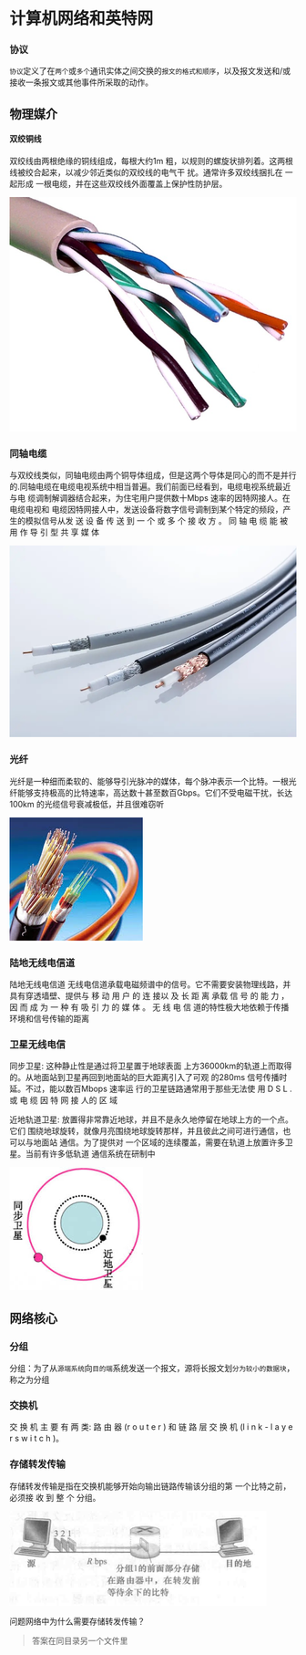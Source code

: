 # 计算机网络和英特网

### 协议

`协议`定义了在`两个`或`多个`通讯实体之间交换的`报文的格式和顺序`，以及报文发送和/或接收一条报文或其他事件所采取的动作。



## 物理媒介

#### 双绞铜线

双绞线由两根绝缘的铜线组成，每根大约1m 粗，以规则的螺旋状排列着。这两根线被绞合起来，以减少邻近类似的双绞线的电气干 扰。通常许多双绞线捆扎在 一起形成 一根电缆，并在这些双绞线外面覆盖上保护性防护层。

![](../images/UTP_cable.jpg)



### 同轴电缆

与双绞线类似，同轴电缆由两个铜导体组成，但是这两个导体是同心的而不是并行的.同轴电缆在电缆电视系统中相当普遍。我们前面已经看到，电缆电视系统最近与电 缆调制解调器结合起来，为住宅用户提供数十Mbps 速率的因特网接人。在电缆电视和 电缆因特网接人中，发送设备将数字信号调制到某个特定的频段，产生的模拟信号从发 送 设 备 传 送 到 一 个 或 多 个 接 收 方 。 同 轴 电 缆 能 被 用 作 导 引 型 共 享 媒 体

![](../images/photo_coaxial.webp)

### 光纤

光纤是一种细而柔软的、能够导引光脉冲的媒体，每个脉冲表示一个比特。一根光 纤能够支持极高的比特速率，高达数十甚至数百Gbps。它们不受电磁干扰，长达100km 的光缆信号衰减极低，并且很难窃听

![](../images/download.jpeg)

### 陆地无线电信道

陆地无线电信道 无线电信道承载电磁频谱中的信号。它不需要安装物理线路，并具有穿透墙壁、提供与 移 动 用 户 的 连 接以 及 长 距 离 承载 信 号 的 能 力 ， 因 而 成 为 一 种 有 吸 引 力 的 媒 体 。 无 线 电 信 道的特性极大地依赖于传播环境和信号传输的距离



### 卫星无线电信

同步卫星: 这种静止性是通过将卫星置于地球表面 上方36000km的轨道上而取得的。从地面站到卫星再回到地面站的巨大距离引入了可观
的280ms 信号传播时延。不过，能以数百Mbops 速率运 行的卫星链路通常用于那些无法使 用 D S L . 或 电 缆 因 特 网 接 人的 区 域

近地轨道卫星: 放置得非常靠近地球，并且不是永久地停留在地球上方的一个点。它们
围绕地球旋转，就像月亮围绕地球旋转那样，并且彼此之间可进行通信，也可以与地面站 通信。为了提供对 一个区域的连续覆盖，需要在轨道上放置许多卫星。当前有许多低轨道
通信系统在研制中

![](../images/weix.jpeg)

## 网络核心

### 分组

分组：为了从`源端系统`向`目的端`系统发送一个报文，源将长报文划`分为较小的数据块`，称之为分组



### 交换机

交 换 机 主 要 有 两 类: 路 由 器 (r o u t e r ) 和 链 路 层 交 换 机 (l i n k - l a y e r s w i t c h )。



### 存储转发传输

存储转发传输是指在交换机能够开始向输出链路传输该分组的第 一个比特之前，必须接 收 到 整 个 分组。

![](../images/cczfcs.png)

问题网络中为什么需要存储转发传输？

>  答案在同目录另一个文件里

